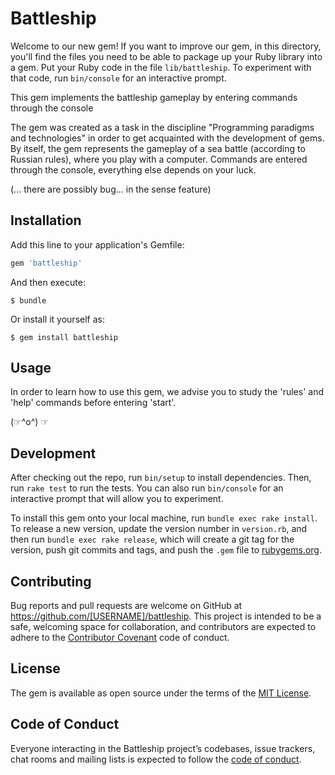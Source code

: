 # Battleship
Welcome to our new gem! If you want to improve our gem, in this directory, you'll find the files you need to be able to package up your Ruby library into a gem. Put your Ruby code in the file `lib/battleship`. To experiment with that code, run `bin/console` for an interactive prompt.

This gem implements the battleship gameplay by entering commands through the console

The gem was created as a task in the discipline "Programming paradigms and technologies" in order to get acquainted with the development of gems.
By itself, the gem represents the gameplay of a sea battle (according to Russian rules), where you play with a computer.
Commands are entered through the console, everything else depends on your luck. 

(... there are possibly bug... in the sense feature)

## Installation

Add this line to your application's Gemfile:

```ruby
gem 'battleship'
```

And then execute:

    $ bundle

Or install it yourself as:

    $ gem install battleship

## Usage

In order to learn how to use this gem, we advise you to study the 'rules' and 'help' commands before entering 'start'.

(⁠☞⁠^⁠o⁠^⁠)⁠ ⁠☞

## Development

After checking out the repo, run `bin/setup` to install dependencies. Then, run `rake test` to run the tests. You can also run `bin/console` for an interactive prompt that will allow you to experiment.

To install this gem onto your local machine, run `bundle exec rake install`. To release a new version, update the version number in `version.rb`, and then run `bundle exec rake release`, which will create a git tag for the version, push git commits and tags, and push the `.gem` file to [rubygems.org](https://rubygems.org).

## Contributing

Bug reports and pull requests are welcome on GitHub at https://github.com/[USERNAME]/battleship. This project is intended to be a safe, welcoming space for collaboration, and contributors are expected to adhere to the [Contributor Covenant](http://contributor-covenant.org) code of conduct.

## License

The gem is available as open source under the terms of the [MIT License](https://opensource.org/licenses/MIT).

## Code of Conduct

Everyone interacting in the Battleship project’s codebases, issue trackers, chat rooms and mailing lists is expected to follow the [code of conduct](https://github.com/[USERNAME]/battleship/blob/master/CODE_OF_CONDUCT.md).
